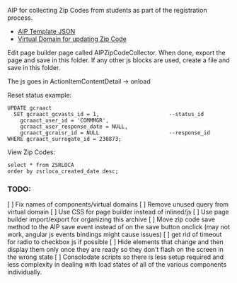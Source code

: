 AIP for collecting Zip Codes from students as part of the registration process.

* [AIP Template JSON](pages.AIPZipCodeCollector.json)
* [Virtual Domain for updating Zip Code](virtualDomains.AIPStuStudentLocationTestJohn.json)

Edit page builder page called AIPZipCodeCollector. When done, export the page and save in this folder. If any other js blocks are used, create a file and save in this folder.

The js goes in ActionItemContentDetail -> onload

Reset status example:

    UPDATE gcraact
      SET gcraact_gcvasts_id = 1,                      --status_id
        gcraact_user_id = 'COMMMGR',
        gcraact_user_response_date = NULL,
        gcraact_gcraisr_id = NULL                      --response_id
    WHERE gcraact_surrogate_id = 230873;

View Zip Codes:

    select * from ZSRLOCA
    order by zsrloca_created_date desc;


### TODO:

[ ] Fix names of components/virtual domains
[ ] Remove unused query from virtual domain
[ ] Use CSS for page builder instead of inlined/js
[ ] Use page builder import/export for organizing this archive
[ ] Move zip code save method to the AIP save event instead of on the save button onclick (may not work, angular js events bindings might cause issues)
[ ] get rid of timeout for radio to checkbox js if possible
[ ] Hide elements that change and then display them only once they are ready so they don't flash on the screen in the wrong state
[ ] Consolodate scripts so there is less setup required and less complexity in dealing with load states of all of the various components individually.
